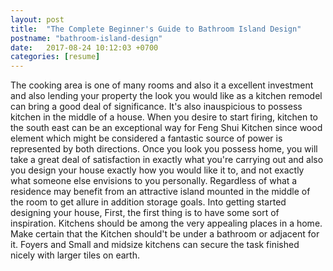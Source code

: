 ```yaml
---
layout: post
title:  "The Complete Beginner's Guide to Bathroom Island Design"
postname: "bathroom-island-design"
date:   2017-08-24 10:12:03 +0700
categories: [resume]
---
```

The cooking area is one of many rooms and also it a excellent investment and also lending your property the look you would like as a kitchen remodel can bring a good deal of significance. It's also inauspicious to possess kitchen in the middle of a house. When you desire to start firing, kitchen to the south east can be an exceptional way for Feng Shui Kitchen since wood element which might be considered a fantastic source of power is represented by both directions. Once you look you possess home, you will take a great deal of satisfaction in exactly what you're carrying out and also you design your house exactly how you would like it to, and not exactly what someone else envisions to you personally. Regardless of what a residence may benefit from an attractive island mounted in the middle of the room to get allure in addition storage goals. Into getting started designing your house, First, the first thing is to have some sort of inspiration. Kitchens should be among the very appealing places in a home. Make certain that the Kitchen should't be under a bathroom or adjacent for it. Foyers and Small and midsize kitchens can secure the task finished nicely with larger tiles on earth.
